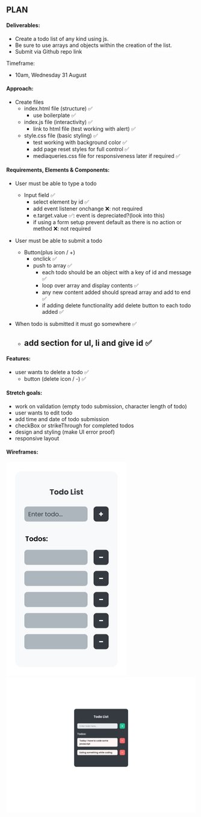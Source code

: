## PLAN

#### Deliverables:

- Create a todo list of any kind using js.
- Be sure to use arrays and objects within the creation of the list.
- Submit via Github repo link

Timeframe:

- 10am, Wednesday 31 August

#### Approach:

- Create files
  - index.html file (structure) ✅
    - use boilerplate ✅
  - index.js file (interactivity) ✅
    - link to html file (test working with alert) ✅
  - style.css file (basic styling) ✅
    - test working with background color ✅
    - add page reset styles for full control ✅
    - mediaqueries.css file for responsiveness later if required ✅

#### Requirements, Elements & Components:

- User must be able to type a todo

  - Input field ✅
    - select element by id ✅
    - add event listener onchange ❌: not required
    - e.target.value ✅: event is depreciated?(look into this)
    - if using a form setup prevent default as there is no action or method ❌: not required

- User must be able to submit a todo

  - Button(plus icon / +)
    - onclick ✅
    - push to array ✅
      - each todo should be an object with a key of id and message ✅
      - loop over array and display contents ✅
      - any new content added should spread array and add to end ✅
      - if adding delete functionality add delete button to each todo added ✅

- When todo is submitted it must go somewhere ✅
  - ## add section for ul, li and give id ✅

#### Features:

- user wants to delete a todo ✅
  - button (delete icon / -) ✅

#### Stretch goals:

- work on validation (empty todo submission, character length of todo)
- user wants to edit todo
- add time and date of todo submission
- checkBox or strikeThrough for completed todos
- design and styling (make UI error proof)
- responsive layout

#### Wireframes:

![todoList lo-fi wireframes](_assets/todo_lofi-wireframes.png)
![todoList lo-fi wireframes](_assets/todo_midfi-wireframes_desktop.png)
